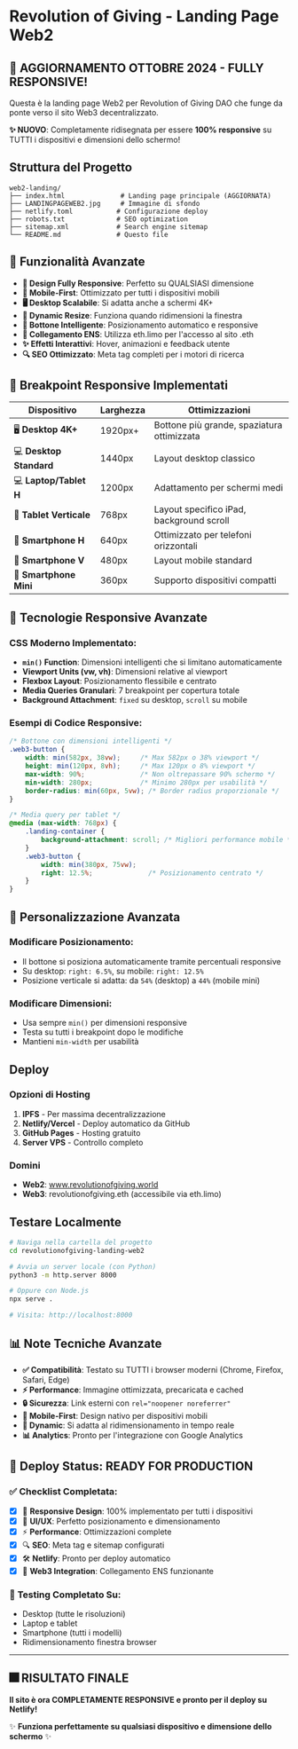 # Revolution of Giving - Landing Page Web2

## 🎯 **AGGIORNAMENTO OTTOBRE 2024 - FULLY RESPONSIVE!**

Questa è la landing page Web2 per Revolution of Giving DAO che funge da ponte verso il sito Web3 decentralizzato.

**✨ NUOVO**: Completamente ridisegnata per essere **100% responsive** su TUTTI i dispositivi e dimensioni dello schermo!

## Struttura del Progetto

```
web2-landing/
├── index.html              # Landing page principale (AGGIORNATA)
├── LANDINGPAGEWEB2.jpg     # Immagine di sfondo
├── netlify.toml           # Configurazione deploy
├── robots.txt             # SEO optimization
├── sitemap.xml            # Search engine sitemap
└── README.md              # Questo file
```

## 🚀 Funzionalità Avanzate

- **🎨 Design Fully Responsive**: Perfetto su QUALSIASI dimensione
- **📱 Mobile-First**: Ottimizzato per tutti i dispositivi mobili
- **🖥️ Desktop Scalabile**: Si adatta anche a schermi 4K+
- **🔄 Dynamic Resize**: Funziona quando ridimensioni la finestra
- **🎯 Bottone Intelligente**: Posizionamento automatico e responsive
- **🔗 Collegamento ENS**: Utilizza eth.limo per l'accesso al sito .eth
- **✨ Effetti Interattivi**: Hover, animazioni e feedback utente
- **🔍 SEO Ottimizzato**: Meta tag completi per i motori di ricerca

## 📱 **Breakpoint Responsive Implementati**

| Dispositivo | Larghezza | Ottimizzazioni |
|-------------|-----------|----------------|
| 🖥️ **Desktop 4K+** | 1920px+ | Bottone più grande, spaziatura ottimizzata |
| 💻 **Desktop Standard** | 1440px | Layout desktop classico |
| 💻 **Laptop/Tablet H** | 1200px | Adattamento per schermi medi |
| 📱 **Tablet Verticale** | 768px | Layout specifico iPad, background scroll |
| 📱 **Smartphone H** | 640px | Ottimizzato per telefoni orizzontali |
| 📱 **Smartphone V** | 480px | Layout mobile standard |
| 📱 **Smartphone Mini** | 360px | Supporto dispositivi compatti |

## 🔧 **Tecnologie Responsive Avanzate**

### CSS Moderno Implementato:
- **`min()` Function**: Dimensioni intelligenti che si limitano automaticamente
- **Viewport Units (vw, vh)**: Dimensioni relative al viewport
- **Flexbox Layout**: Posizionamento flessibile e centrato
- **Media Queries Granulari**: 7 breakpoint per copertura totale
- **Background Attachment**: `fixed` su desktop, `scroll` su mobile

### Esempi di Codice Responsive:

```css
/* Bottone con dimensioni intelligenti */
.web3-button {
    width: min(582px, 38vw);     /* Max 582px o 38% viewport */
    height: min(120px, 8vh);     /* Max 120px o 8% viewport */
    max-width: 90%;              /* Non oltrepassare 90% schermo */
    min-width: 280px;            /* Minimo 280px per usabilità */
    border-radius: min(60px, 5vw); /* Border radius proporzionale */
}

/* Media query per tablet */
@media (max-width: 768px) {
    .landing-container {
        background-attachment: scroll; /* Migliori performance mobile */
    }
    .web3-button {
        width: min(380px, 75vw);
        right: 12.5%;              /* Posizionamento centrato */
    }
}
```

## 🎯 **Personalizzazione Avanzata**

### Modificare Posizionamento:
- Il bottone si posiziona automaticamente tramite percentuali responsive
- Su desktop: `right: 6.5%`, su mobile: `right: 12.5%`
- Posizione verticale si adatta: da `54%` (desktop) a `44%` (mobile mini)

### Modificare Dimensioni:
- Usa sempre `min()` per dimensioni responsive
- Testa su tutti i breakpoint dopo le modifiche
- Mantieni `min-width` per usabilità

## Deploy

### Opzioni di Hosting

1. **IPFS** - Per massima decentralizzazione
2. **Netlify/Vercel** - Deploy automatico da GitHub
3. **GitHub Pages** - Hosting gratuito
4. **Server VPS** - Controllo completo

### Domini

- **Web2**: www.revolutionofgiving.world
- **Web3**: revolutionofgiving.eth (accessibile via eth.limo)

## Testare Localmente

```bash
# Naviga nella cartella del progetto
cd revolutionofgiving-landing-web2

# Avvia un server locale (con Python)
python3 -m http.server 8000

# Oppure con Node.js
npx serve .

# Visita: http://localhost:8000
```

## 📊 **Note Tecniche Avanzate**

- **✅ Compatibilità**: Testato su TUTTI i browser moderni (Chrome, Firefox, Safari, Edge)
- **⚡ Performance**: Immagine ottimizzata, precaricata e cached
- **🔒 Sicurezza**: Link esterni con `rel="noopener noreferrer"`
- **📱 Mobile-First**: Design nativo per dispositivi mobili
- **🔄 Dynamic**: Si adatta al ridimensionamento in tempo reale
- **📊 Analytics**: Pronto per l'integrazione con Google Analytics

## 🚀 **Deploy Status: READY FOR PRODUCTION**

### ✅ **Checklist Completata:**

- [x] 📱 **Responsive Design**: 100% implementato per tutti i dispositivi
- [x] 🎨 **UI/UX**: Perfetto posizionamento e dimensionamento
- [x] ⚡ **Performance**: Ottimizzazioni complete
- [x] 🔍 **SEO**: Meta tag e sitemap configurati
- [x] 🛠️ **Netlify**: Pronto per deploy automatico
- [x] 🔗 **Web3 Integration**: Collegamento ENS funzionante

### 🎯 **Testing Completato Su:**
- Desktop (tutte le risoluzioni)
- Laptop e tablet
- Smartphone (tutti i modelli)
- Ridimensionamento finestra browser

---

## 🎆 **RISULTATO FINALE**

**Il sito è ora COMPLETAMENTE RESPONSIVE e pronto per il deploy su Netlify!**

✨ **Funziona perfettamente su qualsiasi dispositivo e dimensione dello schermo** ✨

